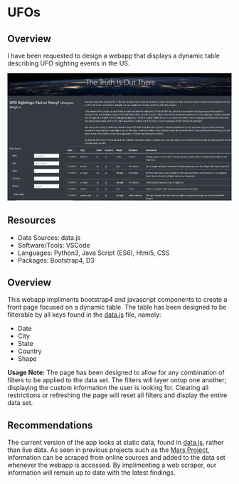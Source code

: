# UFOs

## Overview
I have been requested to design a webapp that displays a dynamic table describing UFO sighting events in the US.

![picture alt](https://github.com/JasmeerSangha/UFOs/blob/master/webapp_preview.png "Preview Window")



## Resources
- Data Sources: data.js
- Software/Tools: VSCode
- Languages: Python3, Java Script (ES6), Html5, CSS
- Packages: Bootstrap4, D3

## Overview
This webapp impliments bootstrap4 and javascript components to create a front page focused on a dynamic table. The table has been designed to be filterable by all keys found in the [data.js](https://github.com/JasmeerSangha/UFOs/blob/master/static/js/data.js) file, namely:
- Date
- City
- State
- Country
- Shape

__Usage Note:__ The page has been designed to allow for any combination of filters to be applied to the data set. The filters will layer ontop one another; displaying the custom information the user is looking for. Clearing all restrictions or refreshing the page will reset all filters and display the entire data set.

## Recommendations
The current version of the app looks at static data, found in [data.js](https://github.com/JasmeerSangha/UFOs/blob/master/static/js/data.js), rather than live data. As seen in previous projects such as the [Mars Project](https://github.com/JasmeerSangha/Mission-to-Mars), information can be scraped from online sources and added to the data set whenever the webapp is accessed. By implimenting a web scraper, our information will remain up to date with the latest findings.

